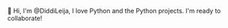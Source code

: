 👋 Hi, I'm @DiddiLeija, I love Python 
and the Python projects. I'm ready to
collaborate!

<!---
DiddiLeija/DiddiLeija is a ✨ special ✨ repository because its `README.md` (this file) appears on your GitHub profile.
You can click the Preview link to take a look at your changes.
--->
